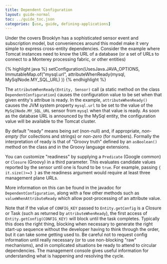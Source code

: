 ```yaml
---
title: Dependent Configuration
layout: guide-normal
toc: ../guide_toc.json
categories: [use, guide, defining-applications]
---
```


Under the covers Brooklyn has a sophisticated sensor event and subscription model, but conveniences around this model make it very simple to express cross-entity dependencies. Consider the example where Tomcat instances need to know the URL of a database (or a set of URLs to connect to a Monterey processing fabric, or other entities)

{% highlight java %}
setConfiguration(UsesJava.JAVA_OPTIONS, ImmutableMap.of("mysql.url", 
	    attributeWhenReady(mysql, MySqlNode.MY_SQL_URL) ))
{% endhighlight %}

The ``attributeWhenReady(Entity, Sensor)`` call (a static method on the class ``DependentConfiguration``)
causes the configuration value to be set when that given entity's attribue is ready. 
In the example, ``attributeWhenReady()`` causes the JVM system property ``mysql.url`` to be set to the value of the ``MySqlNode.MY_SQL_URL`` sensor from ``mysql`` when that value is ready. As soon as the database URL is announced by the MySql entity, the configuration value will be available to the Tomcat cluster. 

By default "ready" means being *set* (non-null) and, if appropriate, *non-empty* (for collections and strings) or *non-zero* (for numbers). Formally the interpretation of ready is that of "Groovy truth" defined by an ``asBoolean()`` method on the class and in the Groovy language extensions. 

You can customize "readiness" by supplying a ``Predicate`` (Google common) or ``Closure`` (Groovy) in a third parameter. 
This evaluates candidate values reported by the sensor until one is found to be ``true``. 
For example, passing ``{ it.size()>=3 }`` as the readiness argument would require at least three management plane URLs.

More information on this can be found in the javadoc for ``DependentConfiguration``,
along with a few other methods such as ``valueWhenAttributeReady`` which allow post-processing of an attribute value.

Note that if the value of ``CONFIG_KEY`` passed to ``Entity.getConfig`` is a Closure or Task (such as returned by ``attributeWhenReady``),
the first access of ``Entity.getConfig(CONFIG_KEY)`` will block until the task completes.
Typically this does the right thing, blocking when necessary to generate the right start-up sequence
without the developer having to think through the order, but it can take some getting used to.
Be careful not to request config information until really necessary (or to use non-blocking "raw" mechanisms),
and in complicated situations be ready to attend to circular dependencies.
The management console gives useful information for understanding what is happening and resolving the cycle.
